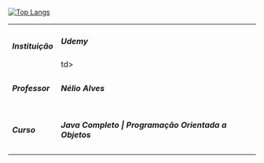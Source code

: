 [![Top Langs](https://github-readme-stats.vercel.app/api/top-langs/?username=wirzberger&layout=compact)](https://github.com/anuraghazra/github-readme-stats)

<table cellspacing="0" cellpadding="0">
<tr>
<td><h5>Instituição</h5></td>
<td><h5>Udemy</h5>td>
</tr>
<tr>
<td><h5>Professor</h5></td>
<td><h5>Nélio Alves</h5></td>
</tr>
<tr>
<td><h5>Curso</h5></td>
<td><h5>Java Completo | Programação Orientada a Objetos</h5></td>
</tr>
</table>
